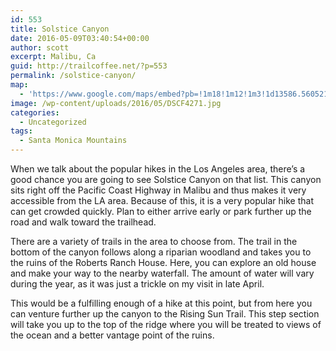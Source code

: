 ```yaml
---
id: 553
title: Solstice Canyon
date: 2016-05-09T03:40:54+00:00
author: scott
excerpt: Malibu, Ca
guid: http://trailcoffee.net/?p=553
permalink: /solstice-canyon/
map:
  - 'https://www.google.com/maps/embed?pb=!1m18!1m12!1m3!1d13586.560521530733!2d-118.75634073185113!3d34.0378358259367!2m3!1f0!2f0!3f0!3m2!1i1024!2i768!4f13.1!3m3!1m2!1s0x80e81f3c18eaaab1%3A0x19d40c0611a2bd27!2sSolstice+Canyon+Hiking+Trail+Parking!5e1!3m2!1sen!2sus!4v1467000103371'
image: /wp-content/uploads/2016/05/DSCF4271.jpg
categories:
  - Uncategorized
tags:
  - Santa Monica Mountains
---
```

When we talk about the popular hikes in the Los Angeles area, there’s a good chance you are going to see Solstice Canyon on that list. This canyon sits right off the Pacific Coast Highway in Malibu and thus makes it very accessible from the LA area. Because of this, it is a very popular hike that can get crowded quickly. Plan to either arrive early or park further up the road and walk toward the trailhead.

There are a variety of trails in the area to choose from. The trail in the bottom of the canyon follows along a riparian woodland and takes you to the ruins of the Roberts Ranch House. Here, you can explore an old house and make your way to the nearby waterfall. The amount of water will vary during the year, as it was just a trickle on my visit in late April.

This would be a fulfilling enough of a hike at this point, but from here you can venture further up the canyon to the Rising Sun Trail. This step section will take you up to the top of the ridge where you will be treated to views of the ocean and a better vantage point of the ruins.



